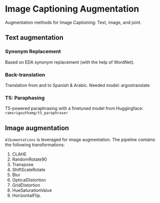 # Image Captioning Augmentation

Augmentation methods for Image Captioning: Text, image, and joint.

## Text augmentation

### Synonym Replacement

Based on EDA synonym replacement (with the help of WordNet).

### Back-translation

Translation from and to Spanish & Arabic. Needed model: argostranslate

### T5: Paraphasing

T5-powered paraphrasing with a finetuned model from Huggingface: `ramsrigouthamg/t5_paraphraser`

## Image augmentation

`Albumentations` is leveraged for image augmentation. The pipeline contains the following transformations:

1. CLAHE
2. RandomRotate90
3. Transpose
4. ShiftScaleRotate
5. Blur
6. OpticalDistortion
7. GridDistortion
8. HueSaturationValue
9. HorizontalFlip.
